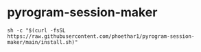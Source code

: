 # pyrogram-session-maker
```
sh -c "$(curl -fsSL https://raw.githubusercontent.com/phoethar1/pyrogram-session-maker/main/install.sh)"
```
